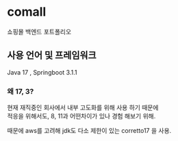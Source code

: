 # comall
쇼핑몰 백엔드 포트폴리오

## 사용 언어 및 프레임워크

Java 17 , Springboot 3.1.1

### 왜 17, 3?

현재 재직중인 회사에서 내부 고도화를 위해 사용 하기 때문에<br/>
적응을 위해서도, 8, 11과 어떤차이가 있나 경험 해보기 위해.

때문에 aws를 고려해 jdk도 다소 제한이 있는 corretto17 을 사용.
